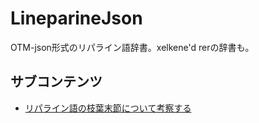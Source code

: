 # LineparineJson
OTM-json形式のリパライン語辞書。xelkene'd rerの辞書も。

## サブコンテンツ
* [リパライン語の枝葉末節について考察する](http://jurliyuuri.com/LineparineJson/lineparine_minor_details.html)
